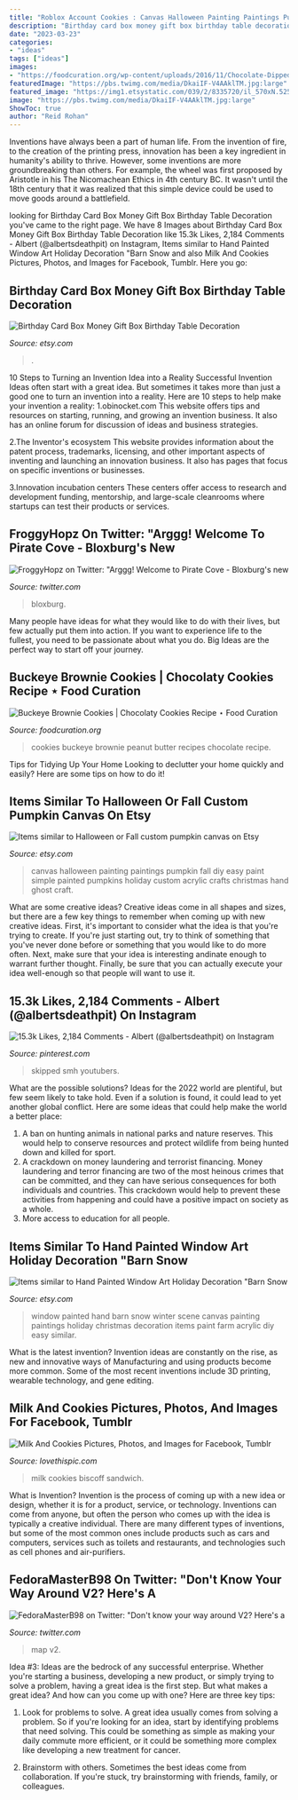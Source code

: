 ```yaml
---
title: "Roblox Account Cookies : Canvas Halloween Painting Paintings Pumpkin Fall Diy Easy Paint Simple Painted Pumpkins Holiday Custom Acrylic Crafts Christmas Hand Ghost Craft"
description: "Birthday card box money gift box birthday table decoration"
date: "2023-03-23"
categories:
- "ideas"
tags: ["ideas"]
images:
- "https://foodcuration.org/wp-content/uploads/2016/11/Chocolate-Dipped-Peanut-Butter-Cookies-1.jpg"
featuredImage: "https://pbs.twimg.com/media/DkaiIF-V4AAklTM.jpg:large"
featured_image: "https://img1.etsystatic.com/039/2/8335720/il_570xN.525727149_52pv.jpg"
image: "https://pbs.twimg.com/media/DkaiIF-V4AAklTM.jpg:large"
ShowToc: true
author: "Reid Rohan"
---
```



Inventions have always been a part of human life. From the invention of fire, to the creation of the printing press, innovation has been a key ingredient in humanity's ability to thrive. However, some inventions are more groundbreaking than others. For example, the wheel was first proposed by Aristotle in his The Nicomachean Ethics in 4th century BC. It wasn't until the 18th century that it was realized that this simple device could be used to move goods around a battlefield.

	

		
looking for Birthday Card Box Money Gift Box Birthday Table Decoration you've came to the right page. We have 8 Images about Birthday Card Box Money Gift Box Birthday Table Decoration like 15.3k Likes, 2,184 Comments - Albert (@albertsdeathpit) on Instagram, Items similar to Hand Painted Window Art Holiday Decoration &quot;Barn Snow and also Milk And Cookies Pictures, Photos, and Images for Facebook, Tumblr. Here you go:
		
    
## Birthday Card Box Money Gift Box Birthday Table Decoration

<img loading=lazy src="https://img0.etsystatic.com/008/0/6505975/il_570xN.386238514_fe85.jpg" onerror="this.onerror=null;this.src='https://tse4.mm.bing.net/th?id=OIP.xuBQwLWWHYsooHYgUwHUbgHaK4&amp;pid=15.1';" alt="Birthday Card Box Money Gift Box Birthday Table Decoration">

_Source: etsy.com_

>. 

	

10 Steps to Turning an Invention Idea into a Reality
Successful Invention Ideas often start with a great idea. But sometimes it takes more than just a good one to turn an invention into a reality. Here are 10 steps to help make your invention a reality:
1.obinocket.com This website offers tips and resources on starting, running, and growing an invention business. It also has an online forum for discussion of ideas and business strategies.

2.The Inventor's ecosystem This website provides information about the patent process, trademarks, licensing, and other important aspects of inventing and launching an innovation business. It also has pages that focus on specific inventions or businesses.

3.Innovation incubation centers These centers offer access to research and development funding, mentorship, and large-scale cleanrooms where startups can test their products or services.

    
## FroggyHopz On Twitter: &quot;Arggg! Welcome To Pirate Cove - Bloxburg&#039;s New

<img loading=lazy src="https://pbs.twimg.com/media/DkaiIF-V4AAklTM.jpg:large" onerror="this.onerror=null;this.src='https://tse2.mm.bing.net/th?id=OIP.4a0C63yD3qtuSNdVb0MLPwHaDv&amp;pid=15.1';" alt="FroggyHopz on Twitter: &quot;Arggg! Welcome to Pirate Cove - Bloxburg&#039;s new">

_Source: twitter.com_

>bloxburg. 

	

Many people have ideas for what they would like to do with their lives, but few actually put them into action. If you want to experience life to the fullest, you need to be passionate about what you do. Big Ideas are the perfect way to start off your journey.

    
## Buckeye Brownie Cookies | Chocolaty Cookies Recipe ⋆ Food Curation

<img loading=lazy src="https://foodcuration.org/wp-content/uploads/2016/11/Chocolate-Dipped-Peanut-Butter-Cookies-1.jpg" onerror="this.onerror=null;this.src='https://tse1.mm.bing.net/th?id=OIP.O6rRBdZSw1uSlrp66WiYUwAAAA&amp;pid=15.1';" alt="Buckeye Brownie Cookies | Chocolaty Cookies Recipe ⋆ Food Curation">

_Source: foodcuration.org_

>cookies buckeye brownie peanut butter recipes chocolate recipe. 

	

Tips for Tidying Up Your Home
Looking to declutter your home quickly and easily? Here are some tips on how to do it!

    
## Items Similar To Halloween Or Fall Custom Pumpkin Canvas On Etsy

<img loading=lazy src="https://img1.etsystatic.com/020/0/7875456/il_570xN.494900775_6kp7.jpg" onerror="this.onerror=null;this.src='https://tse4.mm.bing.net/th?id=OIP.4CmhL9LF-QFK1qp0pK0juAHaJ4&amp;pid=15.1';" alt="Items similar to Halloween or Fall custom pumpkin canvas on Etsy">

_Source: etsy.com_

>canvas halloween painting paintings pumpkin fall diy easy paint simple painted pumpkins holiday custom acrylic crafts christmas hand ghost craft. 

	

What are some creative ideas?
Creative ideas come in all shapes and sizes, but there are a few key things to remember when coming up with new creative ideas. First, it's important to consider what the idea is that you're trying to create. If you're just starting out, try to think of something that you've never done before or something that you would like to do more often. Next, make sure that your idea is interesting andinate enough to warrant further thought. Finally, be sure that you can actually execute your idea well-enough so that people will want to use it.

    
## 15.3k Likes, 2,184 Comments - Albert (@albertsdeathpit) On Instagram

<img loading=lazy src="https://i.pinimg.com/736x/f7/bf/85/f7bf85539590e55f501d4f7b3e382914.jpg" onerror="this.onerror=null;this.src='https://tse4.mm.bing.net/th?id=OIP.Z5dK22tAGp9ZrTIJbwHnXgHaHa&amp;pid=15.1';" alt="15.3k Likes, 2,184 Comments - Albert (@albertsdeathpit) on Instagram">

_Source: pinterest.com_

>skipped smh youtubers. 

	

What are the possible solutions?
Ideas for the 2022 world are plentiful, but few seem likely to take hold. Even if a solution is found, it could lead to yet another global conflict. Here are some ideas that could help make the world a better place: 
1. A ban on hunting animals in national parks and nature reserves. This would help to conserve resources and protect wildlife from being hunted down and killed for sport.
2. A crackdown on money laundering and terrorist financing. Money laundering and terror financing are two of the most heinous crimes that can be committed, and they can have serious consequences for both individuals and countries. This crackdown would help to prevent these activities from happening and could have a positive impact on society as a whole.
3. More access to education for all people.

    
## Items Similar To Hand Painted Window Art Holiday Decoration &quot;Barn Snow

<img loading=lazy src="https://img1.etsystatic.com/039/2/8335720/il_570xN.525727149_52pv.jpg" onerror="this.onerror=null;this.src='https://tse1.mm.bing.net/th?id=OIP.70vfkvilS2VRpoGeQ3ttcAHaJ4&amp;pid=15.1';" alt="Items similar to Hand Painted Window Art Holiday Decoration &quot;Barn Snow">

_Source: etsy.com_

>window painted hand barn snow winter scene canvas painting paintings holiday christmas decoration items paint farm acrylic diy easy similar. 

	

What is the latest invention?
Invention ideas are constantly on the rise, as new and innovative ways of Manufacturing and using products become more common. Some of the most recent inventions include 3D printing, wearable technology, and gene editing.

    
## Milk And Cookies Pictures, Photos, And Images For Facebook, Tumblr

<img loading=lazy src="http://www.lovethispic.com/uploaded_images/36953-Milk-And-Cookies.jpg" onerror="this.onerror=null;this.src='https://tse4.mm.bing.net/th?id=OIP.Td1VnJ3eKfkLy9qJndQvTgHaLH&amp;pid=15.1';" alt="Milk And Cookies Pictures, Photos, and Images for Facebook, Tumblr">

_Source: lovethispic.com_

>milk cookies biscoff sandwich. 

	

What is Invention?
Invention is the process of coming up with a new idea or design, whether it is for a product, service, or technology. Inventions can come from anyone, but often the person who comes up with the idea is typically a creative individual. There are many different types of inventions, but some of the most common ones include products such as cars and computers, services such as toilets and restaurants, and technologies such as cell phones and air-purifiers.

    
## FedoraMasterB98 On Twitter: &quot;Don&#039;t Know Your Way Around V2? Here&#039;s A

<img loading=lazy src="https://pbs.twimg.com/media/DEEuD69VoAAhuSh.jpg:large" onerror="this.onerror=null;this.src='https://tse2.mm.bing.net/th?id=OIP.WRoy_YnHVzcKLtyTo9lMEwHaE9&amp;pid=15.1';" alt="FedoraMasterB98 on Twitter: &quot;Don&#039;t know your way around V2? Here&#039;s a">

_Source: twitter.com_

>map v2. 

	

Idea #3:
Ideas are the bedrock of any successful enterprise. Whether you're starting a business, developing a new product, or simply trying to solve a problem, having a great idea is the first step.
But what makes a great idea? And how can you come up with one? Here are three key tips:

1. Look for problems to solve. A great idea usually comes from solving a problem. So if you're looking for an idea, start by identifying problems that need solving. This could be something as simple as making your daily commute more efficient, or it could be something more complex like developing a new treatment for cancer.

2. Brainstorm with others. Sometimes the best ideas come from collaboration. If you're stuck, try brainstorming with friends, family, or colleagues.

